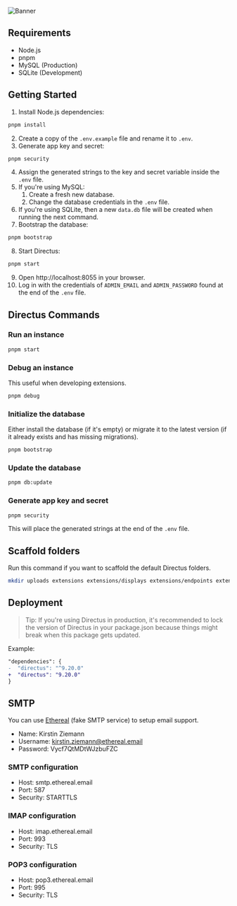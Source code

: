 ![Banner](https://user-images.githubusercontent.com/522079/158864859-0fbeae62-9d7a-4619-b35e-f8fa5f68e0c8.png)

## Requirements

- Node.js
- pnpm
- MySQL (Production)
- SQLite (Development)

## Getting Started

1. Install Node.js dependencies:

```sh
pnpm install
```

2. Create a copy of the `.env.example` file and rename it to `.env`.
3. Generate app key and secret:

```sh
pnpm security
```

4. Assign the generated strings to the key and secret variable inside the `.env` file.
5. If you're using MySQL:
   1. Create a fresh new database.
   2. Change the database credentials in the `.env` file.
6. If you're using SQLite, then a new `data.db` file will be created when running the next command.
7. Bootstrap the database:

```sh
pnpm bootstrap
```

8. Start Directus:

```sh
pnpm start
```

9. Open http://localhost:8055 in your browser.
10. Log in with the credentials of `ADMIN_EMAIL` and `ADMIN_PASSWORD` found at the end of the `.env` file.

## Directus Commands

### Run an instance

```sh
pnpm start
```

### Debug an instance

This useful when developing extensions.

```sh
pnpm debug
```

### Initialize the database

Either install the database (if it's empty) or migrate it to the latest version (if it already exists and has missing migrations).

```sh
pnpm bootstrap
```

### Update the database

```sh
pnpm db:update
```

### Generate app key and secret

```sh
pnpm security
```

This will place the generated strings at the end of the `.env` file.

## Scaffold folders

Run this command if you want to scaffold the default Directus folders.

```sh
mkdir uploads extensions extensions/displays extensions/endpoints extensions/hooks extensions/interfaces extensions/layouts extensions/modules extensions/operations extensions/panels
```

## Deployment

> Tip: If you're using Directus in production, it's recommended to lock the version of Directus in your package.json because things might break when this package gets updated.

Example:
```diff
"dependencies": {
-  "directus": "^9.20.0"
+  "directus": "9.20.0"
}
```

## SMTP

You can use [Ethereal](https://ethereal.email) (fake SMTP service) to setup email support.

- Name: Kirstin Ziemann
- Username: kirstin.ziemann@ethereal.email
- Password: Vycf7QtMDtWJzbuFZC

### SMTP configuration

- Host: smtp.ethereal.email
- Port: 587
- Security: STARTTLS

### IMAP configuration

- Host:	imap.ethereal.email
- Port:	993
- Security:	TLS

### POP3 configuration

- Host:	pop3.ethereal.email
- Port:	995
- Security:	TLS
